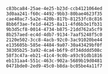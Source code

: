 
                c83bca84-25ae-4e25-b23d-ccb4121064ed
                3d0aa241-f60c-4492-9bb3-80bae4623f35
                cae40ac7-5a2e-420b-817b-81253fc8c816
                8bb6f3ae-fe1d-4425-8a11-4fd6b3e1fb31
                9b3d5cf8-0014-4734-b875-21dd762a5cf9
                8b257aed-ec4d-4db7-9134-7aaf5248f5c0
                2120e502-3cc8-4acb-92c0-3ac91020be44
                e135605b-585e-4484-9a07-30a43429bf0f
                38305b25-3a92-4ca4-b6f9-df34dddd508c
                58f3c47a-eb21-41c4-9c0b-a93c91db1816
                eb131aa4-551c-463c-902a-5689b19d0481
                0471bde0-2ed9-45c0-b8da-bc05be4a11f7
                
